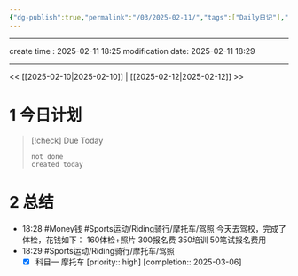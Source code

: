 ```yaml
---
{"dg-publish":true,"permalink":"/03/2025-02-11/","tags":["Daily日记"],"noteIcon":"","created":"2025-01-31T00:35","updated":"2025-07-01T13:38"}
---
```



---
create time : 2025-02-11 18:25
modification date: 2025-02-11 18:29

---

<< [[2025-02-10\|2025-02-10]]  |  [[2025-02-12\|2025-02-12]]  >>

# 1 今日计划
>[!check] Due Today
> ```tasks
> not done 
> created today
> ```

# 2 总结

- 18:28 
    #Money钱
    #Sports运动/Riding骑行/摩托车/驾照
    今天去驾校，完成了体检，花钱如下：
    160体检+照片
    300报名费
    350培训
    50笔试报名费用 
- 18:29 
    #Sports运动/Riding骑行/摩托车/驾照 
    - [x] 科目一 摩托车  [priority:: high] [completion:: 2025-03-06]